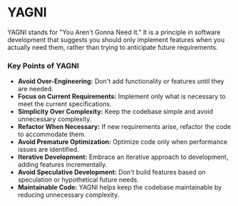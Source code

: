# YAGNI

YAGNI stands for "You Aren't Gonna Need It." It is a principle in software development that suggests you should only
implement features when you actually need them, rather than trying to anticipate future requirements.

### Key Points of YAGNI

- **Avoid Over-Engineering:** Don't add functionality or features until they are needed.
- **Focus on Current Requirements:** Implement only what is necessary to meet the current specifications.
- **Simplicity Over Complexity:** Keep the codebase simple and avoid unnecessary complexity.
- **Refactor When Necessary:** If new requirements arise, refactor the code to accommodate them.
- **Avoid Premature Optimization:** Optimize code only when performance issues are identified.
- **Iterative Development:** Embrace an iterative approach to development, adding features incrementally.
- **Avoid Speculative Development:** Don't build features based on speculation or hypothetical future needs.
- **Maintainable Code:** YAGNI helps keep the codebase maintainable by reducing unnecessary complexity.
